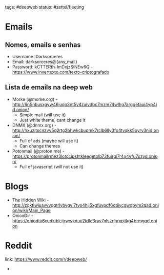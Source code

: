 tags: #deepweb 
status: #zettel/fleeting

# Emails
## Nomes, emails e senhas
- Username: Darksorceres
- Email: darksorceres@{any_mail}
- Password: kCTTERth-ImDxjzSlNEw6Q - https://www.invertexto.com/texto-criptografado

## Lista de emails na deep web
- Morke (@morke.org) - http://6n5nbusxgyw46juqo3nt5v4zuivdbc7mzm74wlhg7arggetaui4yp4id.onion/
	- Simple mail (will use it)
	- Just white theme, cant change it
- DNMX (@dnmx.org) - http://hxuzjtocnzvv5g2rtg2bhwkcbupmk7rclb6lly3fo4tvqkk5oyrv3nid.onion/
	- Full of ads (maybe will use it)
	- Can change themes
- Potonmail (@proton.me) - https://protonmailrmez3lotccipshtkleegetolb73fuirgj7r4o4vfu7ozyd.onion/
	- Full of javascript (will not use it)

# Blogs
- The Hidden Wiki - http://zqktlwiuavvvqqt4ybvgvi7tyo4hjl5xgfuvpdf6otjiycgwqbym2qad.onion/wiki/Main_Page
- OnionDir - https://oniodtu6xudkiblcijrwwkduu2tdle3rav7nlszrjhrxpjtkg4brmgqd.onion

# Reddit
link: https://www.reddit.com/r/deepweb/

- 